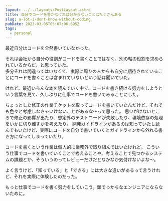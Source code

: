 ```yaml
---
layout: ../../layouts/PostLayout.astro
title: 自分でコードを書かなければ分からないことはたくさんある
slug: a-lot-i-dont-know-without-coding
pubDate: 2023-03-05T05:07:06.695Z
tags:
  - personal
---
```

最近自分はコードを全然書いていなかった。

それは会社から自分の役割がコードを書くことではなく、別の軸の役割を求められているからだ、と思っていた。  
多分それは間違ってはいなくて、実際に周りの人からも自分に期待されていることにコードを書くことは含まれていないという話は聞いていた。

けれど、最近いろんな本を読んでいく中で、コードを書き続ける努力をしようという言葉を見て、久しぶりに仕事でコードを書いてみることにした。

ちょっとした修正の作業チケットを取ってコードを書いていたんだけど、それでも色々と考慮しなきゃいけないことがあるな〜って思った。
思いがけないところで修正の影響が出たり、想定外のテストコードが失敗したり、環境依存の処理をいかに切り離すかを考えたり。
開発ガイドラインがあるのは知っていたし読んでもいたけど、実際にコードを自分で書いていくとガイドラインから外れる書き方になってしまっていたり。

コードを書くという作業は個人的に業務外で取り組んではいたけれど。
こういう仕事でコードを書いていくことで考えることや、考えることで見つかるシステムの課題とか、そういうのってレビューだけだとなかなか気付けないよな〜。

よく言うけど、「知っている」と「できる」には大きな違いがあるって言うけれど、それを実際に体験したのだった。

もっと仕事でコードを書く努力をしていこう。頭でっかちなエンジニアにならないために。